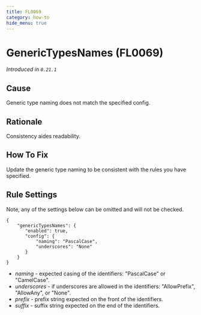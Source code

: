 ```yaml
---
title: FL0069
category: how-to
hide_menu: true
---
```


# GenericTypesNames (FL0069)

*Introduced in `0.21.1`*

## Cause

Generic type naming does not match the specified config.

## Rationale

Consistency aides readability.

## How To Fix

Update the generic type naming to be consistent with the rules you have specified.

## Rule Settings

Note, any of the settings below can be omitted and will not be checked.

    {
        "genericTypesNames": {
           "enabled": true,
           "config": {
               "naming": "PascalCase",
               "underscores": "None"
           }
        }
    }

* *naming* - expected casing of the identifiers: "PascalCase" or "CamelCase".
* *underscores* - if underscores are allowed in the identifiers: "AllowPrefix", "AllowAny", or "None".
* *prefix* - prefix string expected on the front of the identifiers.
* *suffix* - suffix string expected on the end of the identifiers.
